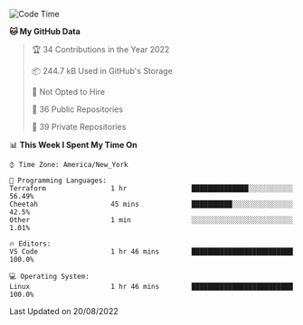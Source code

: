 <!--START_SECTION:waka-->
![Code Time](http://img.shields.io/badge/Code%20Time-65%20hrs%2010%20mins-blue)

**🐱 My GitHub Data** 

> 🏆 34 Contributions in the Year 2022
 > 
> 📦 244.7 kB Used in GitHub's Storage 
 > 
> 🚫 Not Opted to Hire
 > 
> 📜 36 Public Repositories 
 > 
> 🔑 39 Private Repositories  
 > 
📊 **This Week I Spent My Time On** 

```text
⌚︎ Time Zone: America/New_York

💬 Programming Languages: 
Terraform                1 hr                ██████████████░░░░░░░░░░░   56.49% 
Cheetah                  45 mins             ██████████░░░░░░░░░░░░░░░   42.5% 
Other                    1 min               ░░░░░░░░░░░░░░░░░░░░░░░░░   1.01%

🔥 Editors: 
VS Code                  1 hr 46 mins        █████████████████████████   100.0%

💻 Operating System: 
Linux                    1 hr 46 mins        █████████████████████████   100.0%

```


 Last Updated on 20/08/2022
<!--END_SECTION:waka-->